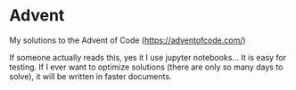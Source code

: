 # Advent
 My solutions to the Advent of Code (https://adventofcode.com/)

If someone actually reads this, yes it I use jupyter notebooks... It is easy for testing.
If I ever want to optimize solutions (there are only so many days to solve), it will be written in faster documents.

